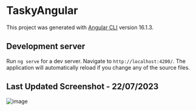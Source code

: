 # TaskyAngular

This project was generated with [Angular CLI](https://github.com/angular/angular-cli) version 16.1.3.

## Development server

Run `ng serve` for a dev server. Navigate to `http://localhost:4200/`. The application will automatically reload if you change any of the source files.

## Last Updated Screenshot - 22/07/2023
![image](https://github.com/EwertonMendes/tasky-angular/assets/33728924/7599c9aa-c0eb-4820-93a1-fd7e3cf0b1dd)
